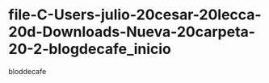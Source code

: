 # file-C-Users-julio-20cesar-20lecca-20d-Downloads-Nueva-20carpeta-20-2-blogdecafe_inicio
bloddecafe
